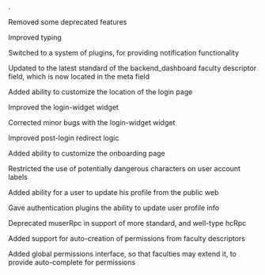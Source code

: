 .

Removed some deprecated features

Improved typing

Switched to a system of plugins, for providing notification functionality

Updated to the latest standard of the backend_dashboard faculty descriptor field, which is now located in the meta field

Added ability to customize the location of the login page

Improved the login-widget widget

Corrected minor bugs with the login-widget widget

Improved post-login redirect logic

Added ability to customize the onboarding page

Restricted the use of potentially dangerous characters on user account labels

Added ability for a user to update his profile from the public web

Gave authentication plugins the ability to update user profile info

Deprecated muserRpc in support of more standard, and well-type hcRpc

Added support for auto-creation of permissions from faculty descriptors

Added global permissions interface, so that faculties may extend it, to provide auto-complete for permissions